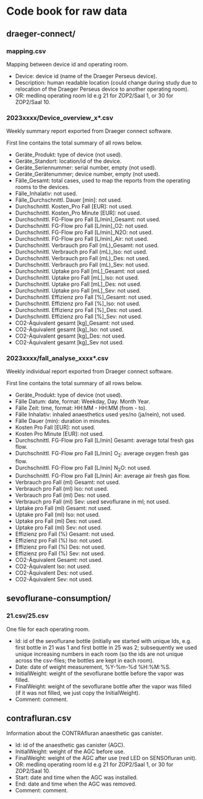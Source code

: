 # Code book for raw data

## draeger-connect/

### mapping.csv

Mapping between device id and operating room.

- Device: device id (name of the Draeger Perseus device).
- Description: human readable location (could change during study due to relocation of the Draeger Perseus device to another operating room).
- OR: medlinq operating room Id e.g 21 for ZOP2/Saal 1, or 30 for ZOP2/Saal 10.

### 2023xxxx/Device_overview_x*.csv

Weekly summary report exported from Draeger connect software.

First line contains the total summary of all rows below.

- Geräte_Produkt: type of device (not used).
- Geräte_Standort: location/id of the device.
- Geräte_Seriennummer: serial number, empty (not used).
- Geräte_Gerätenummer; device number, empty (not used).
- Fälle_Gesamt: total cases, used to map the reports from the operating rooms to the devices.
- Fälle_Inhalativ: not used.
- Fälle_Durchschnittl. Dauer [min]: not used.
- Durchschnittl. Kosten_Pro Fall [EUR]: not used.
- Durchschnittl. Kosten_Pro Minute [EUR]: not used.
- Durchschnittl. FG-Flow pro Fall [L/min]_Gesamt: not used.
- Durchschnittl. FG-Flow pro Fall [L/min]_O2: not used.
- Durchschnittl. FG-Flow pro Fall [L/min]_N2O: not used.
- Durchschnittl. FG-Flow pro Fall [L/min]_Air: not used.
- Durchschnittl. Verbrauch pro Fall (mL)_Gesamt: not used.
- Durchschnittl. Verbrauch pro Fall (mL)_Iso: not used.
- Durchschnittl. Verbrauch pro Fall (mL)_Des: not used.
- Durchschnittl. Verbrauch pro Fall (mL)_Sev: not used.
- Durchschnittl. Uptake pro Fall [mL]_Gesamt: not used.
- Durchschnittl. Uptake pro Fall [mL]_Iso: not used.
- Durchschnittl. Uptake pro Fall [mL]_Des: not used.
- Durchschnittl. Uptake pro Fall [mL]_Sev: not used.
- Durchschnittl. Effizienz pro Fall [%]_Gesamt: not used.
- Durchschnittl. Effizienz pro Fall [%]_Iso: not used.
- Durchschnittl. Effizienz pro Fall [%]_Des: not used.
- Durchschnittl. Effizienz pro Fall [%]_Sev: not used.
- CO2-Äquivalent gesamt [kg]_Gesamt: not used.
- CO2-Äquivalent gesamt [kg]_Iso: not used.
- CO2-Äquivalent gesamt [kg]_Des: not used.
- CO2-Äquivalent gesamt [kg]_Sev not used.

### 2023xxxx/fall_analyse_xxxx*.csv

Weekly individual report exported from Draeger connect software.

First line contains the total summary of all rows below.

- Geräte_Produkt: type of device (not used).
- Fälle Datum: date, format: Weekday, Day. Month Year.
- Fälle Zeit: time, format: HH:MM - HH:MM (from - to).
- Fälle Inhalativ: inhaled anaesthetics used yes/no (ja/nein), not used.
- Fälle Dauer (min): duration in minutes.
- Kosten Pro Fall [EUR]: not used.
- Kosten Pro Minute [EUR]: not used.
- Durchschnittl. FG-Flow pro Fall [L/min] Gesamt: average total fresh gas flow.
- Durchschnittl. FG-Flow pro Fall [L/min] O<sub>2</sub>: average oxygen fresh gas flow.
- Durchschnittl. FG-Flow pro Fall [L/min] N<sub>2</sub>O: not used.
- Durchschnittl. FG-Flow pro Fall [L/min] Air: average air fresh gas flow.
- Verbrauch pro Fall (ml) Gesamt: not used.
- Verbrauch pro Fall (ml) Iso: not used.
- Verbrauch pro Fall (ml) Des: not used.
- Verbrauch pro Fall (ml) Sev: used sevoflurane in ml; not used.
- Uptake pro Fall (ml) Gesamt: not used.
- Uptake pro Fall (ml) Iso: not used.
- Uptake pro Fall (ml) Des: not used.
- Uptake pro Fall (ml) Sev: not used.
- Effizienz pro Fall (%) Gesamt: not used.
- Effizienz pro Fall (%) Iso: not used.
- Effizienz pro Fall (%) Des: not used.
- Effizienz pro Fall (%) Sev: not used.
- CO2-Äquivalent Gesamt: not used.
- CO2-Äquivalent Iso: not used.
- CO2-Äquivalent Des: not used.
- CO2-Äquivalent Sev: not used.

## sevoflurane-consumption/

### 21.csv/25.csv

One file for each operating room.

- Id: id of the sevoflurane bottle (initially we started with unique Ids, e.g. first bottle in 21 was 1 and first bottle in 25 was 2; subsequently we used unique increasing numbers in each room (so the ids are not unique across the csv-files; the bottles are kept in each room).
- Date: date of weight measurement, %Y-%m-%d %H:%M:%S.
- InitialWeight: weight of the sevoflurane bottle before the vapor was filled.
- FinalWeight: weight of the sevoflurane bottle after the vapor was filled (if it was not filled, we just copy the InitialWeight).
- Comment: comment.

## contrafluran.csv

Information about the CONTRAfluran anaesthetic gas canister.

- Id: id of the anaesthetic gas canister (AGC).
- InitialWeight: weight of the AGC before use.
- FinalWeight: weight of the AGC after use (red LED on SENSOfluran unit).
- OR: medlinq operating room Id e.g 21 for ZOP2/Saal 1, or 30 for ZOP2/Saal 10.
- Start: date and time when the AGC was installed.
- End: date and time when the AGC was removed.
- Comment: comment.
